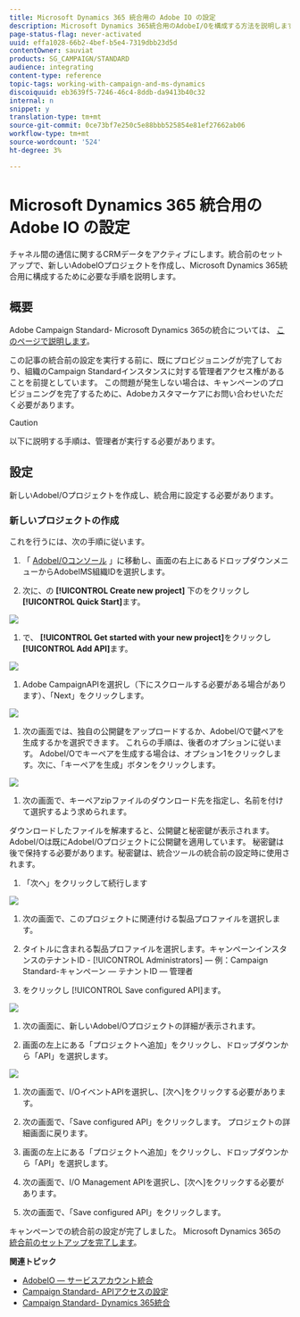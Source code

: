 ```yaml
---
title: Microsoft Dynamics 365 統合用の Adobe IO の設定
description: Microsoft Dynamics 365統合用のAdobeI/Oを構成する方法を説明します。
page-status-flag: never-activated
uuid: effa1028-66b2-4bef-b5e4-7319dbb23d5d
contentOwner: sauviat
products: SG_CAMPAIGN/STANDARD
audience: integrating
content-type: reference
topic-tags: working-with-campaign-and-ms-dynamics
discoiquuid: eb3639f5-7246-46c4-8ddb-da9413b40c32
internal: n
snippet: y
translation-type: tm+mt
source-git-commit: 0ce73bf7e250c5e88bbb525854e81ef27662ab06
workflow-type: tm+mt
source-wordcount: '524'
ht-degree: 3%

---
```



# Microsoft Dynamics 365 統合用の Adobe IO の設定

チャネル間の通信に関するCRMデータをアクティブにします。統合前のセットアップで、新しいAdobeIOプロジェクトを作成し、Microsoft Dynamics 365統合用に構成するために必要な手順を説明します。

## 概要

Adobe Campaign Standard- Microsoft Dynamics 365の統合については、 [このページで説明します](../../integrating/using/working-with-campaign-standard-and-microsoft-dynamics-365.md)。

この記事の統合前の設定を実行する前に、既にプロビジョニングが完了しており、組織のCampaign Standardインスタンスに対する管理者アクセス権があることを前提としています。  この問題が発生しない場合は、キャンペーンのプロビジョニングを完了するために、Adobeカスタマーケアにお問い合わせいただく必要があります。

>[!CAUTION]
>
>以下に説明する手順は、管理者が実行する必要があります。

## 設定

新しいAdobeI/Oプロジェクトを作成し、統合用に設定する必要があります。

### 新しいプロジェクトの作成

これを行うには、次の手順に従います。

1. 「 [AdobeI/Oコンソール](https://console.adobe.io/home#) 」に移動し、画面の右上にあるドロップダウンメニューからAdobeIMS組織IDを選択します。

1. 次に、の **[!UICONTROL Create new project]** 下のをクリックし **[!UICONTROL Quick Start]**&#x200B;ます。

![](assets/adobeIO1.png)

1. で、 **[!UICONTROL Get started with your new project]**&#x200B;をクリックし **[!UICONTROL Add API]**&#x200B;ます。

![](assets/adobeIO2.png)

1. Adobe CampaignAPIを選択し（下にスクロールする必要がある場合があります）、「Next」をクリックします。

![](assets/adobeIO3.png)

1. 次の画面では、独自の公開鍵をアップロードするか、AdobeI/Oで鍵ペアを生成するかを選択できます。 これらの手順は、後者のオプションに従います。 AdobeI/Oでキーペアを生成する場合は、オプション1をクリックします。次に、「キーペアを生成」ボタンをクリックします。

![](assets/adobeIO4.png)

1. 次の画面で、キーペアzipファイルのダウンロード先を指定し、名前を付けて選択するよう求められます。

ダウンロードしたファイルを解凍すると、公開鍵と秘密鍵が表示されます。 AdobeI/Oは既にAdobeI/Oプロジェクトに公開鍵を適用しています。 秘密鍵は後で保持する必要があります。秘密鍵は、統合ツールの統合前の設定時に使用されます。

1. 「次へ」をクリックして続行します

![](assets/adobeIO5.png)

1. 次の画面で、このプロジェクトに関連付ける製品プロファイルを選択します。

1. タイトルに含まれる製品プロファイルを選択します。キャンペーンインスタンスのテナントID - [!UICONTROL Administrators] — 例：Campaign Standard-キャンペーン — テナントID — 管理者

1. をクリックし [!UICONTROL Save configured API]ます。

![](assets/adobeIO6.png)

1. 次の画面に、新しいAdobeI/Oプロジェクトの詳細が表示されます。

1. 画面の左上にある「プロジェクトへ追加」をクリックし、ドロップダウンから「API」を選択します。

![](assets/adobeIO7.png)

1. 次の画面で、I/OイベントAPIを選択し、[次へ]をクリックする必要があります。

1. 次の画面で、「Save configured API」をクリックします。  プロジェクトの詳細画面に戻ります。

1. 画面の左上にある「プロジェクトへ追加」をクリックし、ドロップダウンから「API」を選択します。

1. 次の画面で、I/O Management APIを選択し、[次へ]をクリックする必要があります。

1. 次の画面で、「Save configured API」をクリックします。

キャンペーンでの統合前の設定が完了しました。  Microsoft Dynamics 365の [統合前のセットアップを完了します](../../integrating/using/configure-microsoft-dynamics-365-for-campaign-integration.md)。

**関連トピック**

* [AdobeIO — サービスアカウント統合](https://www.adobe.io/authentication/auth-methods.html#!AdobeDocs/adobeio-auth/master/AuthenticationOverview/ServiceAccountIntegration.md)
* [Campaign Standard- APIアクセスの設定](../../api/using/setting-up-api-access.md)
* [Campaign Standard- Dynamics 365統合](../../integrating/using/configure-microsoft-dynamics-365-for-campaign-integration.md)